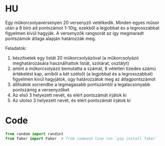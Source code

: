 # HU
Egy műkorcsolyaversenyen 20 versenyző vetélkedik. Minden egyes műsor után a 8 bíró ad pontszámot 1-10ig, ezekből a legjobbat és a legrosszabbat figyelmen kívül hagyják. A versenyzők rangsorát az így megmaradt pontszámok átlaga alapján határozzák meg.

Feladatok:
1. készítsetek egy listát 20 műkorcsolyázóval (a műkorcsolyázó meghatározására használhattok listát, szótárat, osztályt)
2. amint a műkorcsolyázó bemutatta a számát, 8 véletlen tizedes számú értékelést kap, amiből a két szélsőt (a legjobbat és a legrosszabbat) figyelmen kívül hagyjátok, úgy határozzátok meg az átlagpontszámot
3. állítsátok sorrendbe a legmagasabb pontszámtól a legalacsonyabb pontszámig a versenyzőket
4. Az első 3 helyezett nevét, és elért pontszámát írjátok ki
5. Az utolsó 3 helyezett nevét, és elért pontszámát írjátok ki

# Code

```py
from random import randint
from faker import Faker  # from command line run `pip install faker`
```